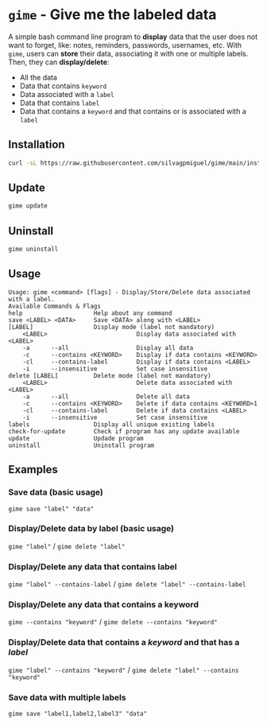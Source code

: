 # `gime` - Give me the labeled data

A simple bash command line program to **display** data that the user does not want to forget, like: notes, reminders, passwords, usernames, etc.
With `gime`, users can **store** their data, associating it with one or multiple labels. Then, they can **display/delete**:
- All the data
- Data that contains `keyword`
- Data associated with a `label`
- Data that contains `label`
- Data that contains a `keyword` and that contains or is associated with a `label`

## Installation
```bash
curl -sL https://raw.githubusercontent.com/silvagpmiguel/gime/main/install | sudo bash
```

## Update
```bash
gime update
```
## Uninstall
```bash
gime uninstall
```
## Usage
```
Usage: gime <command> [flags] - Display/Store/Delete data associated with a label.
Available Commands & Flags
help                    Help about any command
save <LABEL> <DATA>     Save <DATA> along with <LABEL>
[LABEL]                 Display mode (label not mandatory)
    <LABEL>                         Display data associated with <LABEL>
    -a      --all                   Display all data
    -c      --contains <KEYWORD>    Display if data contains <KEYWORD>
    -cl     --contains-label        Display if data contains <LABEL>
    -i      --insensitive           Set case insensitive
delete [LABEL]          Delete mode (label not mandatory)
    <LABEL>                         Delete data associated with <LABEL>
    -a      --all                   Delete all data
    -c      --contains <KEYWORD>    Delete if data contains <KEYWORD>1
    -cl     --contains-label        Delete if data contains <LABEL>
    -i      --insensitive           Set case insensitive
labels                  Display all unique existing labels
check-for-update        Check if program has any update available
update                  Updade program
uninstall               Uninstall program
```

## Examples

### Save data (basic usage)
`gime save "label" "data"`
### Display/Delete data by label (basic usage)
`gime "label"` / `gime delete "label"`

### Display/Delete any data that contains label
`gime "label" --contains-label` / `gime delete "label" --contains-label`

### Display/Delete any data that contains a keyword
`gime --contains "keyword"` / `gime delete --contains "keyword"` 
### Display/Delete data that contains a *keyword* and that has a *label*
`gime "label" --contains "keyword"` / `gime delete "label" --contains "keyword"` 

### Save data with multiple labels
`gime save "label1,label2,label3" "data"`
